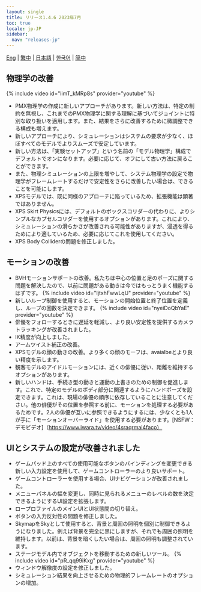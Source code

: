 ```yaml
---
layout: single
title: リリース1.4.6 2023年7月
toc: true
locale: jp-JP
sidebar:
  nav: "releases-jp"
---
```

[Eng](/dancexr/releases/1.4.6) | [繁中](/tw/dancexr/releases/1.4.6) | [日本語](/jp/dancexr/releases/1.4.6) | [한국어](/kr/dancexr/releases/1.4.6) | [简中](/zh/dancexr/releases/1.4.6)

## 物理学の改善
{% include video id="limT_kMRp8s" provider="youtube" %}
* PMX物理学の作成に新しいアプローチがあります。新しい方法は、特定の制約を無視し、これまでのPMX物理学に関する理解に基づいてジョイントに特別な取り扱いを適用します。また、結果をさらに改善するために微調整できる構成も増えます。
* 新しいアプローチにより、シミュレーションはシステムの要求が少なく、ほぼすべてのモデルでよりスムーズで安定しています。
* 新しい方法は、「実験セットアップ」という名前の「モデル物理学」構成でデフォルトでオンになります。必要に応じて、オフにして古い方法に戻ることができます。
* また、物理シミュレーションの上限を増やして、システム物理学の設定で物理学がフレームレートするだけで安定性をさらに改善したい場合は、できることを可能にします。
* XPSモデルでは、既に同様のアプローチに陥っているため、拡張機能は顕著ではありません。
* XPS Skirt Physicsには、デフォルトのボックスコリダーの代わりに、よりシンプルなカプセルコリダーを使用するオプションがあります。これにより、シミュレーションの滑らかさが改善される可能性がありますが、浸透を得るためにより適しているため、必要に応じてこれを使用してください。
* XPS Body Colliderの問題を修正しました。


## モーションの改善
* BVHモーションサポートの改善。私たちは中心の位置と足のポーズに関する問題を解決したので、以前に問題がある動きは今ではもっとうまく機能するはずです。
{% include video id="IjtxhFwwLqU" provider="youtube" %}
* 新しいループ制御を使用すると、モーションの開始位置と終了位置を定義し、ループの回数を決定できます。
{% include video id="nyeiDoQbYaE" provider="youtube" %}
* 俳優をフォローするときに遅延を軽減し、より良い安定性を提供するカメラトラッキングが改善されました。
* IK精度が向上しました。
* アームツイスト補正の改善。
* XPSモデルの顔の動きの改善。より多くの顔のモーフは、avaialbeとより良い精度を示します。
* 観客モデルのアイドルモーションには、近くの俳優に従い、距離を維持するオプションがあります。
* 新しいハンドは、手続き型の動きと運動の上書きのための制御を促進します。これで、特定のモデルのボディ部分に関連するようにハンドポーズを設定できます。これは、現場の俳優の順序に依存していることに注意してください。他の俳優がその位置を参照する前に、モーションを処理する必要があるためです。2人の俳優が互いに参照できるようにするには、少なくとも1人が手に「モーションオーバーライド」を使用する必要があります。[NSFW：デモビデオ]（https://www.iwara.tv/video/4sraqrmai4faco）

## UIとシステムの設定が改善されました
* ゲームパッド上のすべての使用可能なボタンのバインディングを変更できる新しい入力設定を使用して、ゲームコントローラーのより良いサポート。
* ゲームコントローラーを使用する場合、UIナビゲーションが改善されました。
* メニューパネルの幅を変更し、同時に見られるメニューのレベルの数を決定できるようにするUI設定を拡張します。
* ロープロファイルのメインUIとUI状態間の切り替え。
* ボタンの入力反対性の問題を修正しました。
* SkymapをSkyとして使用すると、背景と周囲の照明を個別に制御できるようになりました。例えば背景を完全に黒にしますが、それでも周囲の照明を維持します。以前は、背景を暗くしたい場合は、周囲の照明も調整されています。
* ステージモデル内でオブジェクトを移動するための新しいツール。
{% include video id="pR_qq99iKxg" provider="youtube" %}
* ウィンドウ解像度の設定を修正しました。
* シミュレーション結果を向上させるための物理的フレームレートのオプションの増加。